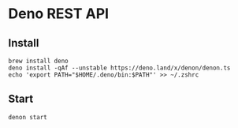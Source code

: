 # Deno REST API

## Install
```
brew install deno
deno install -qAf --unstable https://deno.land/x/denon/denon.ts
echo 'export PATH="$HOME/.deno/bin:$PATH"' >> ~/.zshrc
```

## Start
```
denon start
```